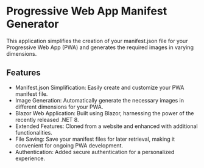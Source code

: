 # Progressive Web App Manifest Generator
This application simplifies the creation of your manifest.json file for your Progressive Web App (PWA) and generates the required images in varying dimensions.

## Features
- Manifest.json Simplification: Easily create and customize your PWA manifest file.
- Image Generation: Automatically generate the necessary images in different dimensions for your PWA.
- Blazor Web Application: Built using Blazor, harnessing the power of the recently released .NET 8.
- Extended Features: Cloned from a website and enhanced with additional functionalities.
- File Saving: Save your manifest files for later retrieval, making it convenient for ongoing PWA development.
- Authentication: Added secure authentication for a personalized experience.